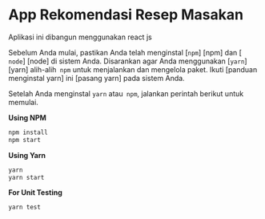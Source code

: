 # App Rekomendasi Resep Masakan

[live demo in heroku]: http://frontes.herokuapp.com/

Aplikasi ini dibangun menggunakan react js

Sebelum Anda mulai, pastikan Anda telah menginstal [`npm`] [npm] dan [` node`] [node] di sistem Anda. Disarankan agar Anda menggunakan [`yarn`] [yarn] alih-alih` npm` untuk menjalankan dan mengelola paket. Ikuti [panduan menginstal yarn] ini [pasang yarn] pada sistem Anda.

Setelah Anda menginstal `yarn` atau` npm`, jalankan perintah berikut untuk memulai.

**Using NPM**

```sh
npm install
npm start
```

**Using Yarn**

```sh
yarn
yarn start
```

**For Unit Testing**
```sh
yarn test
```

<!-- Anda bisa melihat live demonya melalui link heroku dibawah ini: -->

[demo at heroku]: http://frontes.herokuapp.com/
